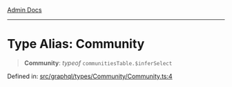 [Admin Docs](/)

***

# Type Alias: Community

> **Community**: *typeof* `communitiesTable.$inferSelect`

Defined in: [src/graphql/types/Community/Community.ts:4](https://github.com/PalisadoesFoundation/talawa-api/blob/5c2e90552414053c7e52a1a2621c3724f43bf6ad/src/graphql/types/Community/Community.ts#L4)
